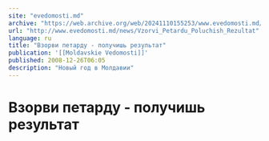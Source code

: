 ```yaml
---
site: "evedomosti.md"
archive: "https://web.archive.org/web/20241110155253/www.evedomosti.md/news/Vzorvi_Petardu_Poluchish_Rezultat"
url: "http://www.evedomosti.md/news/Vzorvi_Petardu_Poluchish_Rezultat"
language: ru
title: "Взорви петарду - получишь результат"
publication: '[[Moldavskie Vedomosti]]'
published: 2008-12-26T06:05
description: "Новый год в Молдавии"
---
```


# Взорви петарду - получишь результат


